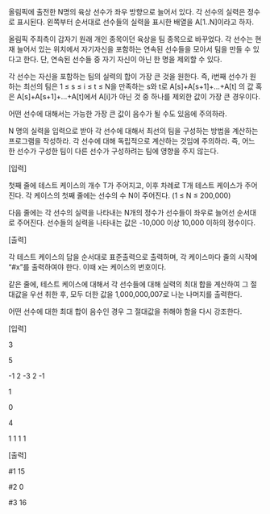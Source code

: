 올림픽에 출전한 N명의 육상 선수가 좌우 방향으로 늘어서 있다.
각 선수의 실력은 정수로 표시된다. 왼쪽부터 순서대로 선수들의 실력을 표시한 배열을 A[1..N]이라고 하자.

올림픽 주최측이 갑자기 원래 개인 종목이던 육상을 팀 종목으로 바꾸었다.
각 선수는 현재 늘어서 있는 위치에서 자기자신을 포함하는 연속된 선수들을 모아서 팀을 만들 수 있다고 한다.
단, 연속된 선수들 중 자기 자신이 아닌 한 명을 제외할 수 있다.

각 선수는 자신을 포함하는 팀의 실력의 합이 가장 큰 것을 원한다.
즉, i번째 선수가 원하는 최선의 팀은 1 ≤ s ≤ i ≤ t ≤ N을 만족하는
s와 t로 A[s]+A[s+1]+…+A[t] 의 값 혹은 A[s]+A[s+1]+…+A[t]에서 A[i]가 아닌 것 중
하나를 제외한 값이 가장 큰 경우이다.

어떤 선수에 대해서는 가능한 가장 큰 값이 음수가 될 수도 있음에 주의하라.

N 명의 실력을 입력으로 받아 각 선수에 대해서 최선의 팀을 구성하는 방법을 계산하는 프로그램을 작성하라.
각 선수에 대해 독립적으로 계산하는 것임에 주의하라.
즉, 어느 한 선수가 구성한 팀이 다른 선수가 구성하려는 팀에 영향을 주지 않는다.



[입력]

첫째 줄에 테스트 케이스의 개수 T가 주어지고, 이후 차례로 T개 테스트 케이스가 주어진다.
각 케이스의 첫째 줄에는 선수의 수 N이 주어진다. (1 ≤ N ≤ 200,000)

다음 줄에는 각 선수의 실력을 나타내는 N개의 정수가 선수들이 좌우로 늘어선 순서대로 주어진다.
선수들의 실력을 나타내는 값은 -10,000 이상 10,000 이하의 정수이다.



[출력]

각 테스트 케이스의 답을 순서대로 표준출력으로 출력하며,
각 케이스마다 줄의 시작에 “#x”를 출력하여야 한다. 이때 x는 케이스의 번호이다.

같은 줄에, 테스트 케이스에 대해서 각 선수들에 대해 실력의 최대 합을 계산하여
그 절대값을 우선 취한 후, 모두 더한 값을 1,000,000,007로 나눈 나머지를 출력한다.

어떤 선수에 대한 최대 합이 음수인 경우 그 절대값을 취해야 함을 다시 강조한다.

[입력]

3

5

-1 2 -3 2 -1

1

0

4

1 1 1 1

[출력]

#1 15

#2 0

#3 16